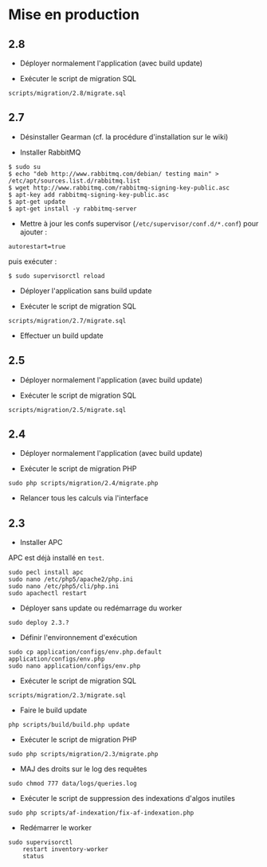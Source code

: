 # Mise en production


## 2.8

- Déployer normalement l'application (avec build update)

- Exécuter le script de migration SQL

```
scripts/migration/2.8/migrate.sql
```


## 2.7

- Désinstaller Gearman (cf. la procédure d'installation sur le wiki)

- Installer RabbitMQ

```shell
$ sudo su
$ echo "deb http://www.rabbitmq.com/debian/ testing main" > /etc/apt/sources.list.d/rabbitmq.list
$ wget http://www.rabbitmq.com/rabbitmq-signing-key-public.asc
$ apt-key add rabbitmq-signing-key-public.asc
$ apt-get update
$ apt-get install -y rabbitmq-server
```

- Mettre à jour les confs supervisor (`/etc/supervisor/conf.d/*.conf`) pour ajouter :

```
autorestart=true
```

puis exécuter :

```shell
$ sudo supervisorctl reload
```

- Déployer l'application sans build update

- Exécuter le script de migration SQL

```
scripts/migration/2.7/migrate.sql
```

- Effectuer un build update


## 2.5

- Déployer normalement l'application (avec build update)

- Exécuter le script de migration SQL

```
scripts/migration/2.5/migrate.sql
```


## 2.4

- Déployer normalement l'application (avec build update)

- Exécuter le script de migration PHP

```
sudo php scripts/migration/2.4/migrate.php
```

- Relancer tous les calculs via l'interface


## 2.3

- Installer APC

APC est déjà installé en `test`.

```
sudo pecl install apc
sudo nano /etc/php5/apache2/php.ini
sudo nano /etc/php5/cli/php.ini
sudo apachectl restart
```

- Déployer sans update ou redémarrage du worker

```
sudo deploy 2.3.?
```

- Définir l'environnement d'exécution

```
sudo cp application/configs/env.php.default application/configs/env.php
sudo nano application/configs/env.php
```

- Exécuter le script de migration SQL

```
scripts/migration/2.3/migrate.sql
```

- Faire le build update

```
php scripts/build/build.php update
```

- Exécuter le script de migration PHP

```
sudo php scripts/migration/2.3/migrate.php
```

- MAJ des droits sur le log des requêtes

```
sudo chmod 777 data/logs/queries.log
```

- Exécuter le script de suppression des indexations d'algos inutiles

```
sudo php scripts/af-indexation/fix-af-indexation.php
```

- Redémarrer le worker

```
sudo supervisorctl
    restart inventory-worker
    status
```
